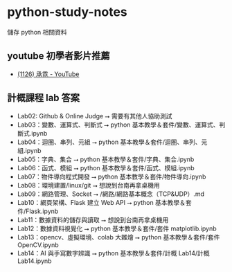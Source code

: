 # python-study-notes

儲存 python 相關資料

## youtube 初學者影片推薦

-   [(1126) 承霓 - YouTube](https://www.youtube.com/@ninniyang)

## 計概課程 lab 答案

-   Lab02: Github & Online Judge ⭢ 需要有其他人協助測試
-   Lab03：變數、運算式、判斷式 ⭢ python 基本教學＆套件/變數、運算式、判斷式.ipynb
-   Lab04：迴圈、串列、元組 ⭢ python 基本教學＆套件/迴圈、串列、元組.ipynb
-   Lab05：字典、集合 ⭢ python 基本教學＆套件/字典、集合.ipynb
-   Lab06：函式、模組 ⭢ python 基本教學＆套件/函式、模組.ipynb
-   Lab07：物件導向程式開發 ⭢ python 基本教學＆套件/物件導向.ipynb
-   Lab08：環境建置/linux/git ⭢ 想說到台南再拿桌機用
-   Lab09：網路管理、Socket ⭢ /網路/網路基本概念（TCP&UDP）.md
-   Lab10：網頁架構、Flask 建立 Web API ⭢ python 基本教學＆套件/Flask.ipynb
-   Lab11：數據資料的儲存與讀取 ⭢ 想說到台南再拿桌機用
-   Lab12：數據資料視覺化 ⭢ python 基本教學＆套件/套件 matplotlib.ipynb
-   Lab13：opencv、虛擬環境、colab 大雜燴 ⭢ python 基本教學＆套件/套件 OpenCV.ipynb
-   Lab14：AI 與手寫數字辨識 ⭢ python 基本教學＆套件/計概 Lab14/計概 Lab14.ipynb
